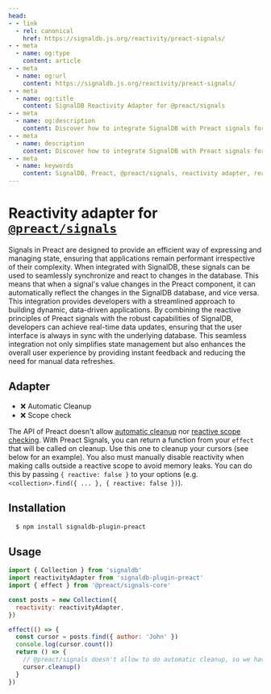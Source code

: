```yaml
---
head:
- - link
  - rel: canonical
    href: https://signaldb.js.org/reactivity/preact-signals/
- - meta
  - name: og:type
    content: article
- - meta
  - name: og:url
    content: https://signaldb.js.org/reactivity/preact-signals/
- - meta
  - name: og:title
    content: SignalDB Reactivity Adapter for @preact/signals
- - meta
  - name: og:description
    content: Discover how to integrate SignalDB with Preact signals for efficient state management and real-time data updates. Learn about the adapter, installation process, and usage examples to enhance your Preact applications.
- - meta
  - name: description
    content: Discover how to integrate SignalDB with Preact signals for efficient state management and real-time data updates. Learn about the adapter, installation process, and usage examples to enhance your Preact applications.
- - meta
  - name: keywords
    content: SignalDB, Preact, @preact/signals, reactivity adapter, real-time updates, JavaScript, state management, Preact integration, SignalDB plugin, data synchronization
---
```

# Reactivity adapter for [`@preact/signals`](https://preactjs.com/blog/introducing-signals/)

Signals in Preact are designed to provide an efficient way of expressing and managing state, ensuring that applications remain performant irrespective of their complexity. When integrated with SignalDB, these signals can be used to seamlessly synchronize and react to changes in the database. This means that when a signal's value changes in the Preact component, it can automatically reflect the changes in the SignalDB database, and vice versa. This integration provides developers with a streamlined approach to building dynamic, data-driven applications. By combining the reactive principles of Preact signals with the robust capabilities of SignalDB, developers can achieve real-time data updates, ensuring that the user interface is always in sync with the underlying database. This seamless integration not only simplifies state management but also enhances the overall user experience by providing instant feedback and reducing the need for manual data refreshes.

## Adapter

* ❌ Automatic Cleanup
* ❌ Scope check

The API of Preact doesn't allow [automatic cleanup](/reactivity/other/#ondispose-callback-void-dependency-dependency) nor [reactive scope checking](/reactivity/other/#isinscope-dependency-dependency-boolean).
With Preact Signals, you can return a function from your `effect` that will be called on cleanup. Use this one to cleanup your cursors (see below for an example).
You also must manually disable reactivity when making calls outside a reactive scope to avoid memory leaks. You can do this by passing `{ reactive: false }` to your options (e.g. `<collection>.find({ ... }, { reactive: false })`).

## Installation

```bash
  $ npm install signaldb-plugin-preact
```

## Usage

```js
import { Collection } from 'signaldb'
import reactivityAdapter from 'signaldb-plugin-preact'
import { effect } from '@preact/signals-core'

const posts = new Collection({
  reactivity: reactivityAdapter,
})

effect(() => {
  const cursor = posts.find({ author: 'John' })
  console.log(cursor.count())
  return () => {
    // @preact/signals doesn't allow to do automatic cleanup, so we have to do it ourself
    cursor.cleanup()
  }
})
```
